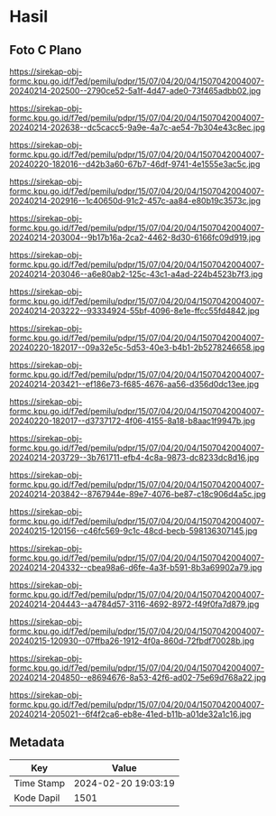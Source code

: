 # Hasil

## Foto C Plano

https://sirekap-obj-formc.kpu.go.id/f7ed/pemilu/pdpr/15/07/04/20/04/1507042004007-20240214-202500--2790ce52-5a1f-4d47-ade0-73f465adbb02.jpg

https://sirekap-obj-formc.kpu.go.id/f7ed/pemilu/pdpr/15/07/04/20/04/1507042004007-20240214-202638--dc5cacc5-9a9e-4a7c-ae54-7b304e43c8ec.jpg

https://sirekap-obj-formc.kpu.go.id/f7ed/pemilu/pdpr/15/07/04/20/04/1507042004007-20240220-182016--d42b3a60-67b7-46df-9741-4e1555e3ac5c.jpg

https://sirekap-obj-formc.kpu.go.id/f7ed/pemilu/pdpr/15/07/04/20/04/1507042004007-20240214-202916--1c40650d-91c2-457c-aa84-e80b19c3573c.jpg

https://sirekap-obj-formc.kpu.go.id/f7ed/pemilu/pdpr/15/07/04/20/04/1507042004007-20240214-203004--9b17b16a-2ca2-4462-8d30-6166fc09d919.jpg

https://sirekap-obj-formc.kpu.go.id/f7ed/pemilu/pdpr/15/07/04/20/04/1507042004007-20240214-203046--a6e80ab2-125c-43c1-a4ad-224b4523b7f3.jpg

https://sirekap-obj-formc.kpu.go.id/f7ed/pemilu/pdpr/15/07/04/20/04/1507042004007-20240214-203222--93334924-55bf-4096-8e1e-ffcc55fd4842.jpg

https://sirekap-obj-formc.kpu.go.id/f7ed/pemilu/pdpr/15/07/04/20/04/1507042004007-20240220-182017--09a32e5c-5d53-40e3-b4b1-2b5278246658.jpg

https://sirekap-obj-formc.kpu.go.id/f7ed/pemilu/pdpr/15/07/04/20/04/1507042004007-20240214-203421--ef186e73-f685-4676-aa56-d356d0dc13ee.jpg

https://sirekap-obj-formc.kpu.go.id/f7ed/pemilu/pdpr/15/07/04/20/04/1507042004007-20240220-182017--d3737172-4f06-4155-8a18-b8aac1f9947b.jpg

https://sirekap-obj-formc.kpu.go.id/f7ed/pemilu/pdpr/15/07/04/20/04/1507042004007-20240214-203729--3b761711-efb4-4c8a-9873-dc8233dc8d16.jpg

https://sirekap-obj-formc.kpu.go.id/f7ed/pemilu/pdpr/15/07/04/20/04/1507042004007-20240214-203842--8767944e-89e7-4076-be87-c18c906d4a5c.jpg

https://sirekap-obj-formc.kpu.go.id/f7ed/pemilu/pdpr/15/07/04/20/04/1507042004007-20240215-120156--c46fc569-9c1c-48cd-becb-598136307145.jpg

https://sirekap-obj-formc.kpu.go.id/f7ed/pemilu/pdpr/15/07/04/20/04/1507042004007-20240214-204332--cbea98a6-d6fe-4a3f-b591-8b3a69902a79.jpg

https://sirekap-obj-formc.kpu.go.id/f7ed/pemilu/pdpr/15/07/04/20/04/1507042004007-20240214-204443--a4784d57-3116-4692-8972-f49f0fa7d879.jpg

https://sirekap-obj-formc.kpu.go.id/f7ed/pemilu/pdpr/15/07/04/20/04/1507042004007-20240215-120930--07ffba26-1912-4f0a-860d-72fbdf70028b.jpg

https://sirekap-obj-formc.kpu.go.id/f7ed/pemilu/pdpr/15/07/04/20/04/1507042004007-20240214-204850--e8694676-8a53-42f6-ad02-75e69d768a22.jpg

https://sirekap-obj-formc.kpu.go.id/f7ed/pemilu/pdpr/15/07/04/20/04/1507042004007-20240214-205021--6f4f2ca6-eb8e-41ed-b11b-a01de32a1c16.jpg


## Metadata

| Key        | Value               |
| ---------- | ------------------- |
| Time Stamp | 2024-02-20 19:03:19 |
| Kode Dapil | 1501                |



